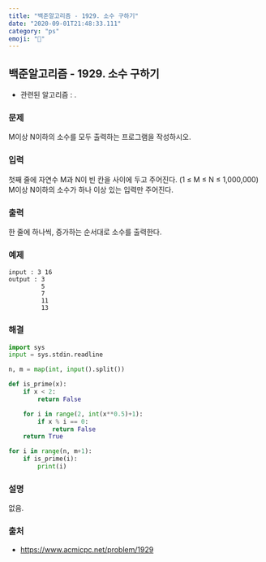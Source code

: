 ```yaml
---
title: "백준알고리즘 - 1929. 소수 구하기"
date: "2020-09-01T21:48:33.111"
category: "ps"
emoji: "🌄"
---
```


## 백준알고리즘 - 1929. 소수 구하기

- 관련된 알고리즘 : .

### 문제

M이상 N이하의 소수를 모두 출력하는 프로그램을 작성하시오.

### 입력

첫째 줄에 자연수 M과 N이 빈 칸을 사이에 두고 주어진다. (1 ≤ M ≤ N ≤ 1,000,000) M이상 N이하의 소수가 하나 이상 있는 입력만 주어진다.

### 출력

한 줄에 하나씩, 증가하는 순서대로 소수를 출력한다.

### 예제

```
input : 3 16
output : 3
         5
         7
         11
         13
```

### 해결 

```python
import sys
input = sys.stdin.readline

n, m = map(int, input().split())

def is_prime(x):
    if x < 2:
        return False

    for i in range(2, int(x**0.5)+1):
        if x % i == 0:
            return False
    return True

for i in range(n, m+1):
    if is_prime(i):
        print(i)
```

### 설명

없음.

### 출처

- https://www.acmicpc.net/problem/1929
